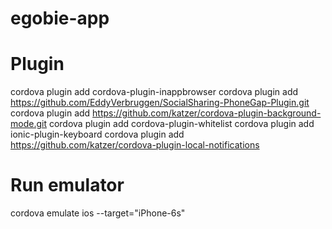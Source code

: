 # egobie-app

# Plugin
cordova plugin add cordova-plugin-inappbrowser
cordova plugin add https://github.com/EddyVerbruggen/SocialSharing-PhoneGap-Plugin.git
cordova plugin add https://github.com/katzer/cordova-plugin-background-mode.git
cordova plugin add cordova-plugin-whitelist
cordova plugin add ionic-plugin-keyboard
cordova plugin add https://github.com/katzer/cordova-plugin-local-notifications

# Run emulator
cordova emulate ios --target="iPhone-6s"